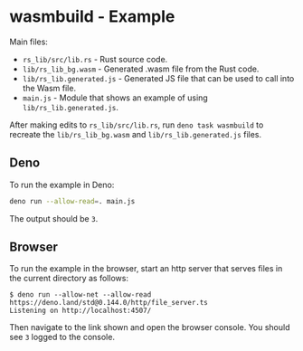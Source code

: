 # wasmbuild - Example

Main files:

- `rs_lib/src/lib.rs` - Rust source code.
- `lib/rs_lib_bg.wasm` - Generated .wasm file from the Rust code.
- `lib/rs_lib.generated.js` - Generated JS file that can be used to call into
  the Wasm file.
- `main.js` - Module that shows an example of using `lib/rs_lib.generated.js`.

After making edits to `rs_lib/src/lib.rs`, run `deno task wasmbuild` to recreate
the `lib/rs_lib_bg.wasm` and `lib/rs_lib.generated.js` files.

## Deno

To run the example in Deno:

```sh
deno run --allow-read=. main.js
```

The output should be `3`.

## Browser

To run the example in the browser, start an http server that serves files in the
current directory as follows:

```shellsession
$ deno run --allow-net --allow-read https://deno.land/std@0.144.0/http/file_server.ts
Listening on http://localhost:4507/
```

Then navigate to the link shown and open the browser console. You should see `3`
logged to the console.
